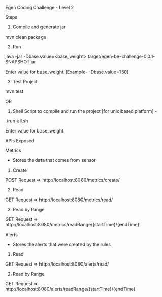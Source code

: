 Egen Coding Challenge - Level 2



Steps

1) Compile and  generate jar

mvn clean package


2) Run

java -jar -Dbase.value=<base_weight> target/egen-be-challenge-0.0.1-SNAPSHOT.jar


Enter value for base_weight. [Example- -Dbase.value=150]

3) Test Project

mvn test

 OR

1) Shell Script to compile and run the project [for unix based platform] -

./run-all.sh


Enter value for base_weight.

 APIs Exposed

 Metrics

- Stores the data that comes from sensor

1) Create


POST Request => http://localhost:8080/metrics/create/


2) Read


GET Request => http://localhost:8080/metrics/read/


3) Read by Range


GET Request => http://localhost:8080/metrics/readRange/{startTime}/{endTime}



 Alerts

- Stores the alerts that were created by the rules

1) Read

GET Request => http://localhost:8080/alerts/read/


2) Read by Range


GET Request => http://localhost:8080/alerts/readRange/{startTime}/{endTime}


